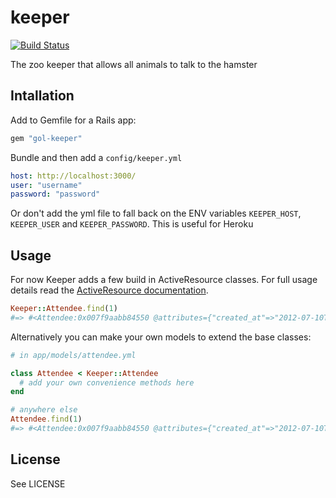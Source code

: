 # keeper

[![Build Status](https://secure.travis-ci.org/geeksoflondon/keeper.png?branch=master)](http://travis-ci.org/geeksoflondon/keeper)

The zoo keeper that allows all animals to talk to the hamster

## Intallation

Add to Gemfile for a Rails app:

```ruby
gem "gol-keeper"
```

Bundle and then add a `config/keeper.yml`

```yml
host: http://localhost:3000/
user: "username"
password: "password"
```

Or don't add the yml file to fall back on the ENV variables `KEEPER_HOST`, `KEEPER_USER` and `KEEPER_PASSWORD`. This is useful for Heroku

## Usage

For now Keeper adds a few build in ActiveResource classes. For full usage details read the [ActiveResource documentation](http://api.rubyonrails.org/classes/ActiveResource/Base.html).

```ruby
Keeper::Attendee.find(1)
#=> #<Attendee:0x007f9aabb84550 @attributes={"created_at"=>"2012-07-10T19:26:23Z", "diet"=>nil, "first_name"=>"John", "id"=>1, "kind"=>1, "last_name"=>"Doe", "name"=>"John Doe", "notes"=>nil, "phone_number"=>nil, "public"=>true, "tshirt"=>nil, "twitter"=>nil, "updated_at"=>"2012-07-10T19:26:23Z"}, @prefix_options={}, @persisted=true>
```

Alternatively you can make your own models to extend the base classes:

```ruby
# in app/models/attendee.yml

class Attendee < Keeper::Attendee
  # add your own convenience methods here
end

# anywhere else
Attendee.find(1)
#=> #<Attendee:0x007f9aabb84550 @attributes={"created_at"=>"2012-07-10T19:26:23Z", "diet"=>nil, "first_name"=>"John", "id"=>1, "kind"=>1, "last_name"=>"Doe", "name"=>"John Doe", "notes"=>nil, "phone_number"=>nil, "public"=>true, "tshirt"=>nil, "twitter"=>nil, "updated_at"=>"2012-07-10T19:26:23Z"}, @prefix_options={}, @persisted=true>
```

## License

See LICENSE

